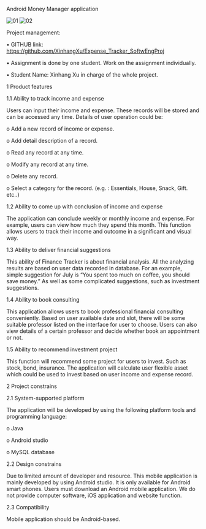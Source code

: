 Android Money Manager application


![01](https://github.com/XinhangXu/Expense_Tracker_SoftwEngProj/edit/master/gui/01.PNG)
![02](https://github.com/XinhangXu/Expense_Tracker_SoftwEngProj/edit/master/gui/02.JPG)


















Project management:

• GITHUB link: https://github.com/XinhangXu/Expense_Tracker_SoftwEngProj

• Assignment is done by one student. Work on the assignment individually. 


• Student Name: Xinhang Xu in charge of the whole project.




1 Product features


1.1 Ability to track income and expense

Users can input their income and expense. These records will be stored and can be accessed any time. Details of user operation could be: 

o	Add a new record of income or expense. 

o	Add detail description of a record.

o	Read any record at any time.

o	Modify any record at any time.

o	Delete any record.

o	Select a category for the record. (e.g. : Essentials, House, Snack, Gift. etc..)




1.2 Ability to come up with conclusion of income and expense

The application can conclude weekly or monthly income and expense. For example, users can view how much they spend this month. This function allows users to track their income and outcome in a significant and visual way.


1.3 Ability to deliver financial suggestions

This ability of Finance Tracker is about financial analysis. All the analyzing results are based on user data recorded in database. For an example, simple suggestion for July is “You spent too much on coffee, you should save money.” As well as some complicated suggestions, such as investment suggestions.


1.4 Ability to book consulting

This application allows users to book professional financial consulting conveniently. Based on user available date and slot, there will be some suitable professor listed on the interface for user to choose. Users can also view details of a certain professor and decide whether book an appointment or not. 


1.5 Ability to recommend investment project

This function will recommend some project for users to invest. Such as stock, bond, insurance. The application will calculate user flexible asset which could be used to invest based on user income and expense record. 



2 Project constrains

2.1 System-supported platform

The application will be developed by using the following platform tools and programming language: 

o	Java

o	Android studio

o	MySQL database



2.2 Design constrains

Due to limited amount of developer and resource. This mobile application is mainly developed by using Android studio. It is only available for Android smart phones. Users must download an Android mobile application. We do not provide computer software, iOS application and website function. 



2.3 Compatibility

Mobile application should be Android-based.
